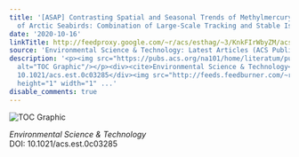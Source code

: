 ```yaml
---
title: '[ASAP] Contrasting Spatial and Seasonal Trends of Methylmercury Exposure Pathways
  of Arctic Seabirds: Combination of Large-Scale Tracking and Stable Isotopic Approaches'
date: '2020-10-16'
linkTitle: http://feedproxy.google.com/~r/acs/esthag/~3/KnkFIrWbyZM/acs.est.0c03285
source: 'Environmental Science & Technology: Latest Articles (ACS Publications)'
description: '<p><img src="https://pubs.acs.org/na101/home/literatum/publisher/achs/journals/content/esthag/0/esthag.ahead-of-print/acs.est.0c03285/20201016/images/medium/es0c03285_0006.gif"
  alt="TOC Graphic"/></p><div><cite>Environmental Science & Technology</cite></div><div>DOI:
  10.1021/acs.est.0c03285</div><img src="http://feeds.feedburner.com/~r/acs/esthag/~4/KnkFIrWbyZM"
  height="1" width="1" ...'
disable_comments: true
---
```

<p><img src="https://pubs.acs.org/na101/home/literatum/publisher/achs/journals/content/esthag/0/esthag.ahead-of-print/acs.est.0c03285/20201016/images/medium/es0c03285_0006.gif" alt="TOC Graphic"/></p><div><cite>Environmental Science & Technology</cite></div><div>DOI: 10.1021/acs.est.0c03285</div><img src="http://feeds.feedburner.com/~r/acs/esthag/~4/KnkFIrWbyZM" height="1" width="1" ...